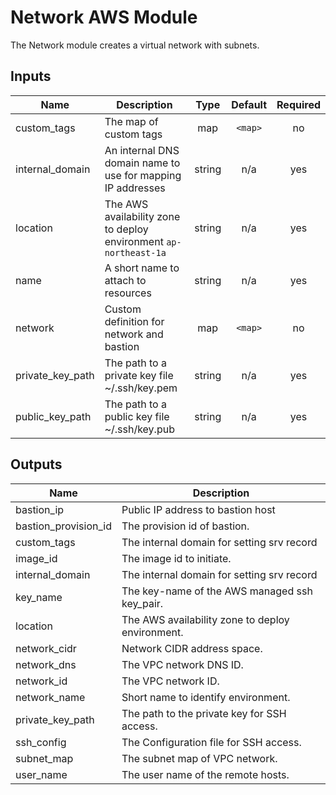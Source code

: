 # Network AWS Module
The Network module creates a virtual network with subnets.

## Inputs

| Name | Description | Type | Default | Required |
|------|-------------|:----:|:-----:|:-----:|
| custom_tags | The map of custom tags | map | `<map>` | no |
| internal_domain | An internal DNS domain name to use for mapping IP addresses | string | n/a | yes |
| location | The AWS availability zone to deploy environment `ap-northeast-1a` | string | n/a | yes |
| name | A short name to attach to resources | string | n/a | yes |
| network | Custom definition for network and bastion | map | `<map>` | no |
| private_key_path | The path to a private key file ~/.ssh/key.pem | string | n/a | yes |
| public_key_path | The path to a public key file ~/.ssh/key.pub | string | n/a | yes |

## Outputs

| Name | Description |
|------|-------------|
| bastion_ip | Public IP address to bastion host |
| bastion_provision_id | The provision id of bastion. |
| custom_tags | The internal domain for setting srv record |
| image_id | The image id to initiate. |
| internal_domain | The internal domain for setting srv record |
| key_name | The key-name of the AWS managed ssh key_pair. |
| location | The AWS availability zone to deploy environment. |
| network_cidr | Network CIDR address space. |
| network_dns | The VPC network DNS ID. |
| network_id | The VPC network ID. |
| network_name | Short name to identify environment. |
| private_key_path | The path to the private key for SSH access. |
| ssh_config | The Configuration file for SSH access. |
| subnet_map | The subnet map of VPC network. |
| user_name | The user name of the remote hosts. |

